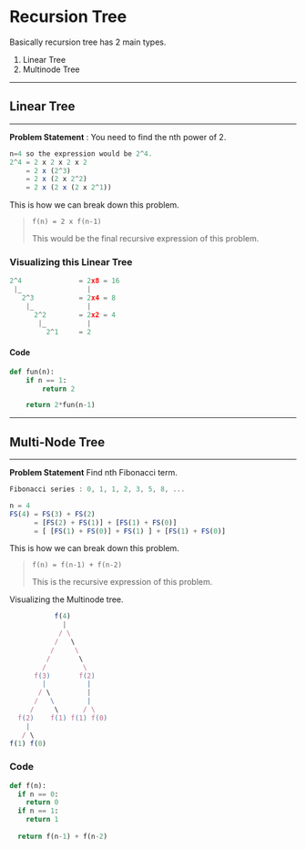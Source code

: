 # Recursion Tree

Basically recursion tree has 2 main types.

1. Linear Tree
2. Multinode Tree

*****

## Linear Tree

*****

**Problem Statement** : You need to find the nth power of 2.

```js
n=4 so the expression would be 2^4.
2^4 = 2 x 2 x 2 x 2
    = 2 x (2^3)
    = 2 x (2 x 2^2)
    = 2 x (2 x (2 x 2^1))
```

This is how we can break down this problem. 

> `f(n) = 2 x f(n-1)`
>
> This would be the final recursive expression of this problem.

### Visualizing this Linear Tree

```js
2^4              = 2x8 = 16
 |_                |
   2^3           = 2x4 = 8
    |_             |
      2^2        = 2x2 = 4
       |_          |
         2^1     = 2
```

#### Code

```python
def fun(n):
    if n == 1:
        return 2

    return 2*fun(n-1)
```

*****

## Multi-Node Tree

*****

**Problem Statement** Find nth Fibonacci term.

```js
Fibonacci series : 0, 1, 1, 2, 3, 5, 8, ...

n = 4
FS(4) = FS(3) + FS(2)
      = [FS(2) + FS(1)] + [FS(1) + FS(0)]
      = [ [FS(1) + FS(0)] + FS(1) ] + [FS(1) + FS(0)]
```

This is how we can break down this problem.

> `f(n) = f(n-1) + f(n-2)`
>
> This is the recursive expression of this problem.

Visualizing the Multinode tree.

```js
           f(4)
             |
            / \
           /   \
          /     \
         /       \
        /         \
      f(3)       f(2)
        |          |
       / \         |
      /   \        |
     /     \      / \
  f(2)    f(1) f(1) f(0)
    |     
   / \    
f(1) f(0) 
```

### Code

```python
def f(n):
  if n == 0:
    return 0
  if n == 1:
    return 1
    
  return f(n-1) + f(n-2)
```
